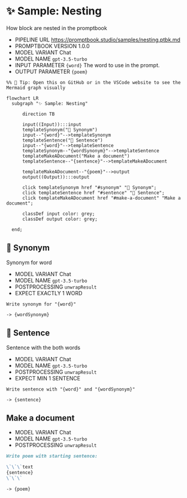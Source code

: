 # ✨ Sample: Nesting

How block are nested in the promptbook

-   PIPELINE URL https://promptbook.studio/samples/nesting.ptbk.md
-   PROMPTBOOK VERSION 1.0.0
-   MODEL VARIANT Chat
-   MODEL NAME `gpt-3.5-turbo`
-   INPUT  PARAMETER `{word}` The word to use in the prompt.
-   OUTPUT PARAMETER `{poem}`

<!--Graph-->
<!-- ⚠️ WARNING: This section was auto-generated -->

```mermaid
%% 🔮 Tip: Open this on GitHub or in the VSCode website to see the Mermaid graph visually

flowchart LR
  subgraph "✨ Sample: Nesting"

      direction TB

      input((Input)):::input
      templateSynonym("💬 Synonym")
      input--"{word}"-->templateSynonym
      templateSentence("💬 Sentence")
      input--"{word}"-->templateSentence
      templateSynonym--"{wordSynonym}"-->templateSentence
      templateMakeADocument("Make a document")
      templateSentence--"{sentence}"-->templateMakeADocument

      templateMakeADocument--"{poem}"-->output
      output((Output)):::output

      click templateSynonym href "#synonym" "💬 Synonym";
      click templateSentence href "#sentence" "💬 Sentence";
      click templateMakeADocument href "#make-a-document" "Make a document";

      classDef input color: grey;
      classDef output color: grey;

  end;
```

<!--/Graph-->

## 💬 Synonym

Synonym for word

-   MODEL VARIANT Chat
-   MODEL NAME `gpt-3.5-turbo`
-   POSTPROCESSING `unwrapResult`
-   EXPECT EXACTLY 1 WORD

```text
Write synonym for "{word}"
```

`-> {wordSynonym}`

## 💬 Sentence

Sentence with the both words

-   MODEL VARIANT Chat
-   MODEL NAME `gpt-3.5-turbo`
-   POSTPROCESSING `unwrapResult`
-   EXPECT MIN 1 SENTENCE

```text
Write sentence with "{word}" and "{wordSynonym}"
```

`-> {sentence}`

## Make a document

-   MODEL VARIANT Chat
-   MODEL NAME `gpt-3.5-turbo`
-   POSTPROCESSING `unwrapResult`

```markdown
Write poem with starting sentence:

\`\`\`text
{sentence}
\`\`\`
```

`-> {poem}`
